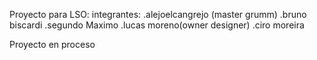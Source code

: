 Proyecto para LSO:
integrantes:
.alejoelcangrejo (master grumm)
.bruno biscardi
.segundo Maximo
.lucas moreno(owner designer)
.ciro moreira


Proyecto en proceso
